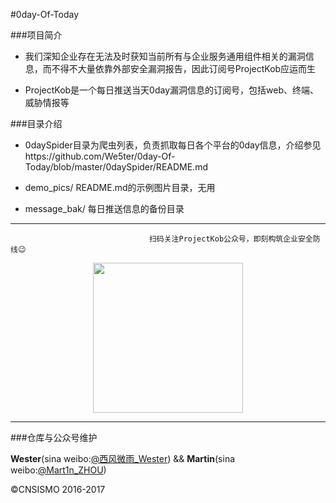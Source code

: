 #0day-Of-Today

###项目简介

- 我们深知企业存在无法及时获知当前所有与企业服务通用组件相关的漏洞信息，而不得不大量依靠外部安全漏洞报告，因此订阅号ProjectKob应运而生

- ProjectKob是一个每日推送当天0day漏洞信息的订阅号，包括web、终端、威胁情报等

###目录介绍
- 0daySpider目录为爬虫列表，负责抓取每日各个平台的0day信息，介绍参见https://github.com/We5ter/0day-Of-Today/blob/master/0daySpider/README.md

- demo_pics/ README.md的示例图片目录，无用

- message_bak/ 每日推送信息的备份目录

<hr>

                                   扫码关注ProjectKob公众号，即刻构筑企业安全防线😉

<div align=center>
<img src="https://github.com/We5ter/0day-Of-Today/blob/master/demo_pics/qrcode_for_gh_ada8f4239586_258.jpg" width="240px" align="center">
</div>



<hr>

###仓库与公众号维护

**Wester**(sina weibo:<a href="http://weibo.com/zzyme" target="_blank">@西风微雨_Wester</a>) && **Martin**(sina weibo:<a href="http://weibo.com/u/1312149403" target="_blank">@Mart1n_ZHOU</a>)

&copy;CNSISMO 2016-2017
